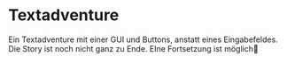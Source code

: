 # Textadventure
Ein Textadventure mit einer GUI und Buttons, anstatt eines Eingabefeldes. Die Story ist noch nicht ganz zu Ende. EIne Fortsetzung ist möglich👀
